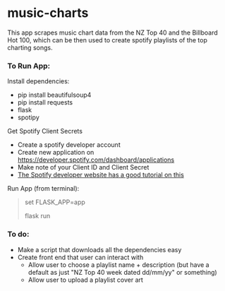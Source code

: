 # music-charts

This app scrapes music chart data from the NZ Top 40 and the Billboard Hot 100, which can be then used to create spotify playlists of the top charting songs. 

### To Run App:
Install dependencies:
- pip install beautifulsoup4
- pip install requests
- flask
- spotipy

Get Spotify Client Secrets
- Create a spotify developer account
- Create new application on https://developer.spotify.com/dashboard/applications
- Make note of your Client ID and Client Secret
- [The Spotify developer website has a good tutorial on this](https://developer.spotify.com/documentation/general/guides/authorization/app-settings/)

Run App (from terminal):

> set FLASK_APP=app
> 
> flask run

### To do:
- Make a script that downloads all the dependencies easy
- Create front end that user can interact with
  - Allow user to choose a playlist name + description (but have a default as just "NZ Top 40 week dated dd/mm/yy" or something)
  - Allow user to upload a playlist cover art
